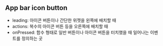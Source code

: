## App bar icon button

- leading: 아이콘 버튼이나 간단한 위젯을 왼쪽에 배치할 때
- actions: 복수의 아이콘 버튼 등을 오른쪽에 배치할 때
- onPressed: 함수 형태로 일반 버튼이나 아이콘 버튼을 터치했을 때 일어나는 이벤트를 정의하는 곳
